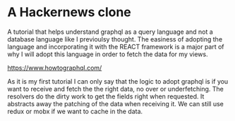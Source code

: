 # A Hackernews clone

A tutorial that helps understand graphql as a query language and not a database language like I previoulsy thought.
The easiness of adopting the language and incorporating it with the REACT framework is a major part of why I will adopt this language in order to fetch the data for my views.

https://www.howtographql.com/

As it is my first tutorial I can only say that the logic to adopt graphql is if you want to receive and fetch the the right data, no over or underfetching. The resolvers do the dirty work to get the fields right when requested. It abstracts away the patching of the data when receiving it.
We can still use redux or mobx if we want to cache in the data.